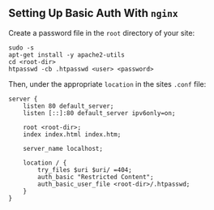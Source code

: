 ## Setting Up Basic Auth With `nginx`

Create a password file in the `root` directory of your site:

```Shell
sudo -s
apt-get install -y apache2-utils
cd <root-dir>
htpasswd -cb .htpasswd <user> <password>
```

Then, under the appropriate `location` in the sites `.conf` file:

```
server {
    listen 80 default_server;
    listen [::]:80 default_server ipv6only=on;

    root <root-dir>;
    index index.html index.htm;

    server_name localhost;

    location / {
        try_files $uri $uri/ =404;
        auth_basic "Restricted Content";
        auth_basic_user_file <root-dir>/.htpasswd;
    }
}
```
